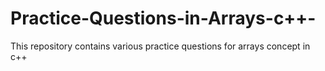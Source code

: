 # Practice-Questions-in-Arrays-c++-
This repository contains various practice questions for arrays concept in c++
